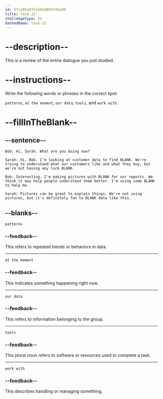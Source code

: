 ```yaml
---
id: 67ca0ba8f61b0a4094fd5e08
title: Task 23
challengeType: 22
dashedName: task-23
---
```


<!-- REVIEW -->

# --description--  

This is a review of the entire dialogue you just studied.  

# --instructions--  

Write the following words or phrases in the correct spot:  

`patterns`, `at the moment`, `our data`, `tools`, and `work with`.  

# --fillInTheBlank--  

## --sentence--  

`Bob: Hi, Sarah. What are you doing now?`  

`Sarah: Hi, Bob. I'm looking at customer data to find BLANK. We're trying to understand what our customers like and what they buy, but we're not having any luck BLANK.`  

`Bob: Interesting. I'm making pictures with BLANK for our reports. We think it may help people understand them better. I'm using some BLANK to help me.`  

`Sarah: Pictures can be great to explain things. We're not using pictures, but it's definitely fun to BLANK data like this.`  

## --blanks--  

`patterns`

### --feedback--

This refers to repeated trends or behaviors in data. 

---

`at the moment`

### --feedback--

This indicates something happening right now.

---

`our data`

### --feedback--

This refers to information belonging to the group.

---

`tools`  

### --feedback--

This plural noun refers to software or resources used to complete a task.

---

`work with`

### --feedback--

This describes handling or managing something.
